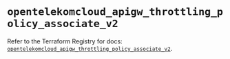 # `opentelekomcloud_apigw_throttling_policy_associate_v2`

Refer to the Terraform Registry for docs: [`opentelekomcloud_apigw_throttling_policy_associate_v2`](https://registry.terraform.io/providers/opentelekomcloud/opentelekomcloud/1.36.28/docs/resources/apigw_throttling_policy_associate_v2).
